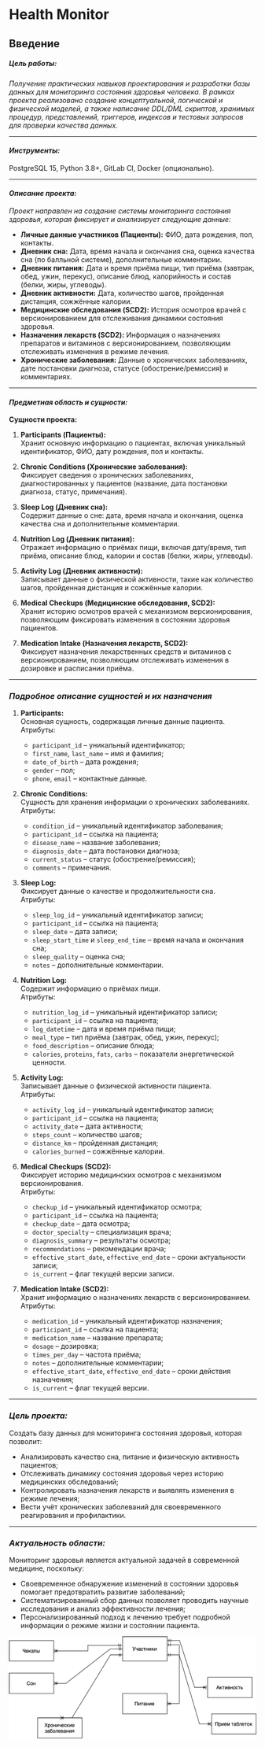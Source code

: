 # Health Monitor

## Введение

##### ***Цель работы:***
*Получение практических навыков проектирования и разработки базы данных для мониторинга состояния здоровья человека. В рамках проекта реализовано создание концептуальной, логической и физической моделей, а также написание DDL/DML скриптов, хранимых процедур, представлений, триггеров, индексов и тестовых запросов для проверки качества данных.*

-------
#### ***Инструменты:***
PostgreSQL 15, Python 3.8+, GitLab CI, Docker (опционально).

--------
#### ***Описание проекта:***

*Проект направлен на создание системы мониторинга состояния здоровья, которая фиксирует и анализирует следующие данные:*

- **Личные данные участников (Пациенты):** ФИО, дата рождения, пол, контакты.
- **Дневник сна:** Дата, время начала и окончания сна, оценка качества сна (по балльной системе), дополнительные комментарии.
- **Дневник питания:** Дата и время приёма пищи, тип приёма (завтрак, обед, ужин, перекус), описание блюд, калорийность и состав (белки, жиры, углеводы).
- **Дневник активности:** Дата, количество шагов, пройденная дистанция, сожжённые калории.
- **Медицинские обследования (SCD2):** История осмотров врачей с версионированием для отслеживания динамики состояния здоровья.
- **Назначения лекарств (SCD2):** Информация о назначениях препаратов и витаминов с версионированием, позволяющим отслеживать изменения в режиме лечения.
- **Хронические заболевания:** Данные о хронических заболеваниях, дате постановки диагноза, статусе (обострение/ремиссия) и комментариях.

-------

#### ***Предметная область и сущности:***

**Сущности проекта:**

1. **Participants (Пациенты):**  
   Хранит основную информацию о пациентах, включая уникальный идентификатор, ФИО, дату рождения, пол и контакты.

2. **Chronic Conditions (Хронические заболевания):**  
   Фиксирует сведения о хронических заболеваниях, диагностированных у пациентов (название, дата постановки диагноза, статус, примечания).

3. **Sleep Log (Дневник сна):**  
   Содержит данные о сне: дата, время начала и окончания, оценка качества сна и дополнительные комментарии.

4. **Nutrition Log (Дневник питания):**  
   Отражает информацию о приёмах пищи, включая дату/время, тип приёма, описание блюд, калории и состав (белки, жиры, углеводы).

5. **Activity Log (Дневник активности):**  
   Записывает данные о физической активности, такие как количество шагов, пройденная дистанция и сожжённые калории.

6. **Medical Checkups (Медицинские обследования, SCD2):**  
   Хранит историю осмотров врачей с механизмом версионирования, позволяющим фиксировать изменения в состоянии здоровья пациентов.

7. **Medication Intake (Назначения лекарств, SCD2):**  
   Фиксирует назначения лекарственных средств и витаминов с версионированием, позволяющим отслеживать изменения в дозировке и расписании приёма.

-------

### ***Подробное описание сущностей и их назначения***

1. **Participants:**  
   Основная сущность, содержащая личные данные пациента.  
   Атрибуты:  
   - `participant_id` – уникальный идентификатор;  
   - `first_name`, `last_name` – имя и фамилия;  
   - `date_of_birth` – дата рождения;  
   - `gender` – пол;  
   - `phone`, `email` – контактные данные.

2. **Chronic Conditions:**  
   Сущность для хранения информации о хронических заболеваниях.  
   Атрибуты:  
   - `condition_id` – уникальный идентификатор заболевания;  
   - `participant_id` – ссылка на пациента;  
   - `disease_name` – название заболевания;  
   - `diagnosis_date` – дата постановки диагноза;  
   - `current_status` – статус (обострение/ремиссия);  
   - `comments` – примечания.

3. **Sleep Log:**  
   Фиксирует данные о качестве и продолжительности сна.  
   Атрибуты:  
   - `sleep_log_id` – уникальный идентификатор записи;  
   - `participant_id` – ссылка на пациента;  
   - `sleep_date` – дата записи;  
   - `sleep_start_time` и `sleep_end_time` – время начала и окончания сна;  
   - `sleep_quality` – оценка сна;  
   - `notes` – дополнительные комментарии.

4. **Nutrition Log:**  
   Содержит информацию о приёмах пищи.  
   Атрибуты:  
   - `nutrition_log_id` – уникальный идентификатор записи;  
   - `participant_id` – ссылка на пациента;  
   - `log_datetime` – дата и время приёма пищи;  
   - `meal_type` – тип приёма (завтрак, обед, ужин, перекус);  
   - `food_description` – описание блюда;  
   - `calories`, `proteins`, `fats`, `carbs` – показатели энергетической ценности.

5. **Activity Log:**  
   Записывает данные о физической активности пациента.  
   Атрибуты:  
   - `activity_log_id` – уникальный идентификатор записи;  
   - `participant_id` – ссылка на пациента;  
   - `activity_date` – дата активности;  
   - `steps_count` – количество шагов;  
   - `distance_km` – пройденная дистанция;  
   - `calories_burned` – сожжённые калории.

6. **Medical Checkups (SCD2):**  
   Фиксирует историю медицинских осмотров с механизмом версионирования.  
   Атрибуты:  
   - `checkup_id` – уникальный идентификатор осмотра;  
   - `participant_id` – ссылка на пациента;  
   - `checkup_date` – дата осмотра;  
   - `doctor_specialty` – специализация врача;  
   - `diagnosis_summary` – результаты осмотра;  
   - `recommendations` – рекомендации врача;  
   - `effective_start_date`, `effective_end_date` – сроки актуальности записи;  
   - `is_current` – флаг текущей версии записи.

7. **Medication Intake (SCD2):**  
   Хранит информацию о назначениях лекарств с версионированием.  
   Атрибуты:  
   - `medication_id` – уникальный идентификатор назначения;  
   - `participant_id` – ссылка на пациента;  
   - `medication_name` – название препарата;  
   - `dosage` – дозировка;  
   - `times_per_day` – частота приёма;  
   - `notes` – дополнительные комментарии;  
   - `effective_start_date`, `effective_end_date` – сроки действия назначения;  
   - `is_current` – флаг текущей версии.

-------

### ***Цель проекта:***

Создать базу данных для мониторинга состояния здоровья, которая позволит:
- Анализировать качество сна, питание и физическую активность пациентов;
- Отслеживать динамику состояния здоровья через историю медицинских обследований;
- Контролировать назначения лекарств и выявлять изменения в режиме лечения;
- Вести учёт хронических заболеваний для своевременного реагирования и профилактики.

-------

### ***Актуальность области:***

Мониторинг здоровья является актуальной задачей в современной медицине, поскольку:
- Своевременное обнаружение изменений в состоянии здоровья помогает предотвратить развитие заболеваний;
- Систематизированный сбор данных позволяет проводить научные исследования и анализ эффективности лечения;
- Персонализированный подход к лечению требует подробной информации о режиме жизни и состоянии пациента.

![Conceptual Model](./docs/conceptual-model.png)

